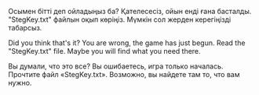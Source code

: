 Осымен бітті деп ойладыңыз ба? Қателесесіз, ойын енді ғана басталды.
"StegKey.txt" файлын оқып көріңіз. Мүмкін сол жерден керегіңізді табарсыз.

Did you think that's it? You are wrong, the game has just begun.
Read the "StegKey.txt" file. Maybe you will find what you need there.

Вы думали, что это все? Вы ошибаетесь, игра только началась.
Прочтите файл «StegKey.txt». Возможно, вы найдете там то, что вам нужно.
